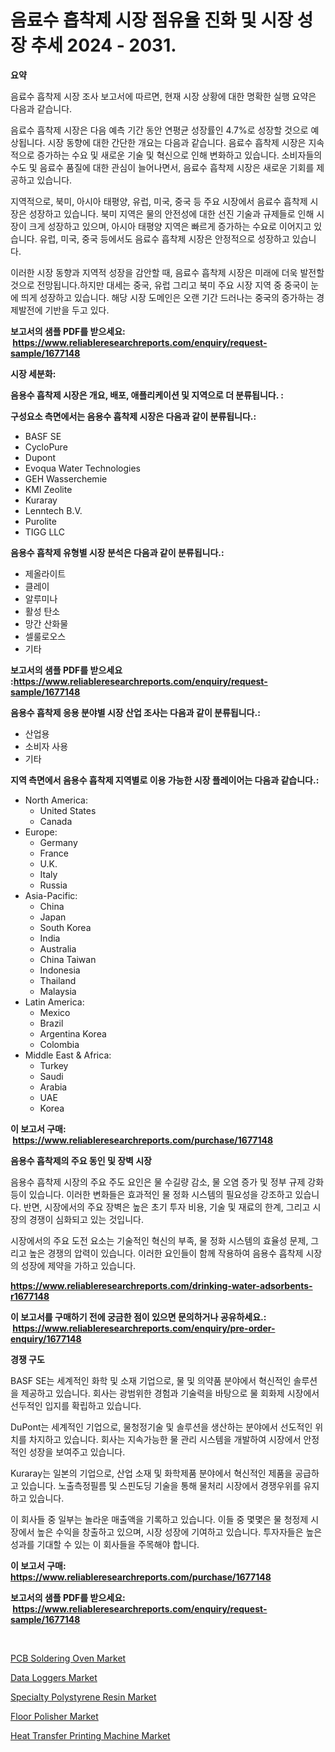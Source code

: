 <p><h1>음료수 흡착제 시장 점유율 진화 및 시장 성장 추세 2024 - 2031.</h1></p><p><strong>요약</strong></p>
<p><p>음료수 흡착제 시장 조사 보고서에 따르면, 현재 시장 상황에 대한 명확한 실행 요약은 다음과 같습니다.</p><p>음료수 흡착제 시장은 다음 예측 기간 동안 연평균 성장률인 4.7%로 성장할 것으로 예상됩니다. 시장 동향에 대한 간단한 개요는 다음과 같습니다. 음료수 흡착제 시장은 지속적으로 증가하는 수요 및 새로운 기술 및 혁신으로 인해 변화하고 있습니다. 소비자들의 수도 및 음료수 품질에 대한 관심이 늘어나면서, 음료수 흡착제 시장은 새로운 기회를 제공하고 있습니다.</p><p>지역적으로, 북미, 아시아 태평양, 유럽, 미국, 중국 등 주요 시장에서 음료수 흡착제 시장은 성장하고 있습니다. 북미 지역은 물의 안전성에 대한 선진 기술과 규제들로 인해 시장이 크게 성장하고 있으며, 아시아 태평양 지역은 빠르게 증가하는 수요로 이어지고 있습니다. 유럽, 미국, 중국 등에서도 음료수 흡착제 시장은 안정적으로 성장하고 있습니다.</p><p>이러한 시장 동향과 지역적 성장을 감안할 때, 음료수 흡착제 시장은 미래에 더욱 발전할 것으로 전망됩니다.하지만 대세는 중국, 유럽 그리고 북미 주요 시장 지역 중 중국이 눈에 띄게 성장하고 있습니다. 해당 시장 도메인은 오랜 기간 드러나는 중국의 증가하는 경제발전에 기반을 두고 있다.</p></p>
<p><strong>보고서의 샘플 PDF를 받으세요: &nbsp;<a href="https://www.reliableresearchreports.com/enquiry/request-sample/1677148">https://www.reliableresearchreports.com/enquiry/request-sample/1677148</a></strong></p>
<p><strong>시장 세분화:</strong></p>
<p><strong> 음용수 흡착제 시장은 개요, 배포, 애플리케이션 및 지역으로 더 분류됩니다. :</strong></p>
<p><strong>구성요소 측면에서는 음용수 흡착제 시장은 다음과 같이 분류됩니다.:</strong></p>
<p><ul><li>BASF SE</li><li>CycloPure</li><li>Dupont</li><li>Evoqua Water Technologies</li><li>GEH Wasserchemie</li><li>KMI Zeolite</li><li>Kuraray</li><li>Lenntech B.V.</li><li>Purolite</li><li>TIGG LLC</li></ul></p>
<p><strong> 음용수 흡착제 유형별 시장 분석은 다음과 같이 분류됩니다.:</strong></p>
<p><ul><li>제올라이트</li><li>클레이</li><li>알루미나</li><li>활성 탄소</li><li>망간 산화물</li><li>셀룰로오스</li><li>기타</li></ul></p>
<p><strong>보고서의 샘플 PDF를 받으세요 :<a href="https://www.reliableresearchreports.com/enquiry/request-sample/1677148">https://www.reliableresearchreports.com/enquiry/request-sample/1677148</a></strong></p>
<p><strong> 음용수 흡착제 응용 분야별 시장 산업 조사는 다음과 같이 분류됩니다.:</strong></p>
<p><ul><li>산업용</li><li>소비자 사용</li><li>기타</li></ul></p>
<p><strong>지역 측면에서 음용수 흡착제 지역별로 이용 가능한 시장 플레이어는 다음과 같습니다.:</strong></p>
<p><ul>
    <li>
        North America:
        <ul>
            <li>United States</li>
            <li>Canada</li>
        </ul>
    </li>
    <li>
        Europe:
        <ul>
            <li>Germany</li>
            <li>France</li>
            <li>U.K.</li>
            <li>Italy</li>
            <li>Russia</li>
        </ul>
    </li>
    <li>
        Asia-Pacific:
        <ul>
            <li>China</li>
            <li>Japan</li>
            <li>South Korea</li>
            <li>India</li>
            <li>Australia</li>
            <li>China Taiwan</li>
            <li>Indonesia</li>
            <li>Thailand</li>
            <li>Malaysia</li>
        </ul>
    </li>
    <li>
        Latin America:
        <ul>
            <li>Mexico</li>
            <li>Brazil</li>
            <li>Argentina Korea</li>
            <li>Colombia</li>
        </ul>
    </li>
    <li>
        Middle East & Africa:
        <ul>
            <li>Turkey</li>
            <li>Saudi</li>
            <li>Arabia</li>
            <li>UAE</li>
            <li>Korea</li>
        </ul>
    </li>
    </ul></p>
<p><strong>이 보고서 구매: &nbsp;<a href="https://www.reliableresearchreports.com/purchase/1677148">https://www.reliableresearchreports.com/purchase/1677148</a></strong></p>
<p><strong>음용수 흡착제의 주요 동인 및 장벽 시장</strong></p>
<p><p>음용수 흡착제 시장의 주요 주도 요인은 물 수길량 감소, 물 오염 증가 및 정부 규제 강화 등이 있습니다. 이러한 변화들은 효과적인 물 정화 시스템의 필요성을 강조하고 있습니다. 반면, 시장에서의 주요 장벽은 높은 초기 투자 비용, 기술 및 재료의 한계, 그리고 시장의 경쟁이 심화되고 있는 것입니다.</p><p>시장에서의 주요 도전 요소는 기술적인 혁신의 부족, 물 정화 시스템의 효율성 문제, 그리고 높은 경쟁의 압력이 있습니다. 이러한 요인들이 함께 작용하여 음용수 흡착제 시장의 성장에 제약을 가하고 있습니다.</p></p>
<p><strong><a href="https://www.reliableresearchreports.com/drinking-water-adsorbents-r1677148">https://www.reliableresearchreports.com/drinking-water-adsorbents-r1677148</a></strong></p>
<p><strong>이 보고서를 구매하기 전에 궁금한 점이 있으면 문의하거나 공유하세요.: &nbsp;<a href="https://www.reliableresearchreports.com/enquiry/pre-order-enquiry/1677148">https://www.reliableresearchreports.com/enquiry/pre-order-enquiry/1677148</a></strong></p>
<p><strong>경쟁 구도</strong></p>
<p><p>BASF SE는 세계적인 화학 및 소재 기업으로, 물 및 의약품 분야에서 혁신적인 솔루션을 제공하고 있습니다. 회사는 광범위한 경험과 기술력을 바탕으로 물 회화제 시장에서 선두적인 입지를 확립하고 있습니다.</p><p>DuPont는 세계적인 기업으로, 물청정기술 및 솔루션을 생산하는 분야에서 선도적인 위치를 차지하고 있습니다. 회사는 지속가능한 물 관리 시스템을 개발하여 시장에서 안정적인 성장을 보여주고 있습니다.</p><p>Kuraray는 일본의 기업으로, 산업 소재 및 화학제품 분야에서 혁신적인 제품을 공급하고 있습니다. 노출측정필름 및 스핀도딩 기술을 통해 물처리 시장에서 경쟁우위를 유지하고 있습니다.</p><p>이 회사들 중 일부는 놀라운 매출액을 기록하고 있습니다. 이들 중 몇몇은 물 청정제 시장에서 높은 수익을 창출하고 있으며, 시장 성장에 기여하고 있습니다. 투자자들은 높은 성과를 기대할 수 있는 이 회사들을 주목해야 합니다.</p></p>
<p><strong>이 보고서 구매: &nbsp; <a href="https://www.reliableresearchreports.com/purchase/1677148">https://www.reliableresearchreports.com/purchase/1677148</a></strong></p>
<p><strong>보고서의 샘플 PDF를 받으세요: &nbsp;<a href="https://www.reliableresearchreports.com/enquiry/request-sample/1677148">https://www.reliableresearchreports.com/enquiry/request-sample/1677148</a></strong><strong></strong></p>
<p>&nbsp;</p>
<p><p><a href="https://view.publitas.com/reportprime-1/pcb-soldering-oven-market-size-growth-and-forecast-from-2024-2031/">PCB Soldering Oven Market</a></p><p><a href="https://github.com/vimar16th/Market-Research-Report-List-4/blob/main/data-loggers-market.md">Data Loggers Market</a></p><p><a href="https://issuu.com/reportprime-2/docs/specialty-polystyrene-resin-market-size-2030.pptx">Specialty Polystyrene Resin Market</a></p><p><a href="https://github.com/luckyshygirl/Market-Research-Report-List-4/blob/main/floor-polisher-market.md">Floor Polisher Market</a></p><p><a href="https://www.linkedin.com/pulse/heat-transfer-printing-machine-market-analysis-examines-its-wqvie?trackingId=IpfgtQe%2FOywob3VUhOCsZw%3D%3D">Heat Transfer Printing Machine Market</a></p></p>